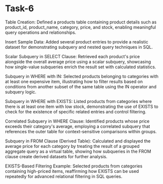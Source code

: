 # Task-6
Table Creation:
Defined a products table containing product details such as product_id, product_name, category, price, and stock, enabling meaningful query operations and relationships.

Insert Sample Data:
Added several product entries to provide a realistic dataset for demonstrating subquery and nested query techniques in SQL.

Scalar Subquery in SELECT Clause:
Retrieved each product's price alongside the overall average price using a scalar subquery, showcasing how single-value subqueries enrich the result set with calculated statistics.

Subquery in WHERE with IN:
Selected products belonging to categories with at least one expensive item, illustrating how to filter results based on conditions from another subset of the same table using the IN operator and subquery logic.

Subquery in WHERE with EXISTS:
Listed products from categories where there is at least one item with low stock, demonstrating the use of EXISTS to check for the existence of specific related entries and control filtering.

Correlated Subquery in WHERE Clause:
Identified products whose price exceeds their category's average, employing a correlated subquery that references the outer table for context-sensitive comparisons within groups.

Subquery in FROM Clause (Derived Table):
Calculated and displayed the average price for each category by treating the result of a grouped aggregate query as a virtual table, showing how subqueries in the FROM clause create derived datasets for further analysis.

EXISTS-Based Filtering Example:
Selected products from categories containing high-priced items, reaffirming how EXISTS can be used repeatedly for advanced relational filtering in SQL queries.

